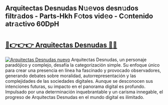 ## Arquitectas Desnudas N𝚞𝚎vos desn𝚞dos filtr𝚊dos - Parts-Hkh F𝚘tos vid𝚎o - C𝚘ntenido atr𝚊ctivo 60DpH

# <h2><a href="http://mb7jz19.tromn.icu/?c=Arquitectas+Desnudas">🔗👉👉👉 Arquitectas Desnudas 🔗🔗</a></h2>

[![Arquitectas Desnudas nuevo](https://i.imgur.com/pEAQMta.gif)](http://mb7jz19.tromn.icu/?c=Arquitectas+Desnudas)
Arquitectas Desnudas, un personaje paradójico y complejo, desafía la categorización simple. Su enfoque único para crear una presencia en línea ha fascinado y provocado observadores, generando debates sobre moralidad, autorrepresentación y las complejidades de las sociedades digitales. Aunque se desconocen sus intenciones futuras, su impacto en el panorama digital es profundo. Impulsado por una determinación inquebrantable y un carisma innegable, el progreso de Arquitectas Desnudas en el mundo digital es ilimitado.

